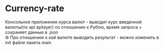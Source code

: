 # Currency-rate
Консольное приложение курса валют - выводит курс введенной валюты(по api apilayer) по отношению к Рублю, время запроса + сохраняет данные в .json  
⚙ Про отношению к кай валюте выводить результат - можно изменить в init файле пакета main
